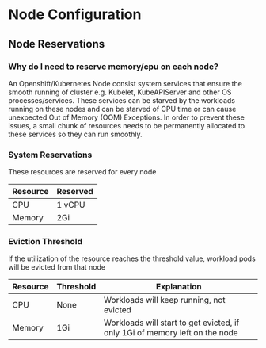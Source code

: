 # Node Configuration

## Node Reservations

### Why do I need to reserve memory/cpu on each node?

An Openshift/Kubernetes Node consist system services that ensure the smooth running of cluster e.g. Kubelet, KubeAPIServer and other OS processes/services. These services can be starved by the workloads running on these nodes and can be starved of CPU time or can cause unexpected Out of Memory (OOM) Exceptions. In order to prevent these issues, a small chunk of resources needs to be permanently allocated to these services so they can run smoothly.

### System Reservations

These resources are reserved for every node

| Resource   |  Reserved  |
| -- | -- |
| CPU | 1 vCPU |
| Memory | 2Gi |


### Eviction Threshold

If the utilization of the resource reaches the threshold value, workload pods will be evicted from that node

| Resource   |  Threshold  | Explanation |
| -- | -- | -- |
| CPU | None |  Workloads will keep running, not evicted |
| Memory | 1Gi | Workloads will start to get evicted, if only 1Gi of memory left on the node |